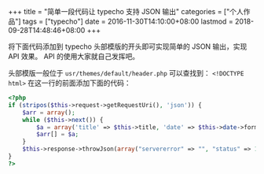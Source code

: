 +++
title = "简单一段代码让 typecho 支持 JSON 输出"
categories = ["个人作品"]
tags = ["typecho"]
date = 2016-11-30T14:10:00+08:00
lastmod = 2018-09-28T14:48:46+08:00
+++



将下面代码添加到 typecho 头部模版的开头即可实现简单的 JSON 输出，实现 API 效果。
API 的使用大家就自己发挥吧。

头部模版一般位于
`usr/themes/default/header.php`
可以查找到：
`<!DOCTYPE html>`
在这一行的前面添加下面的代码：

```php
<?php
if (stripos($this->request->getRequestUri(), 'json')) {
	$arr = array();
	while ($this->next()) {
		$a = array('title' => $this->title, 'date' => $this->date->format('Y-m-d'), 'content' => $this->content, 'categories' => $this->categories, 'tags' => $this->tags);
		$arr[] = $a;
	}
	$this->response->throwJson(array("servererror" => "", "status" => 1, "message" => $arr));
}
?>
```